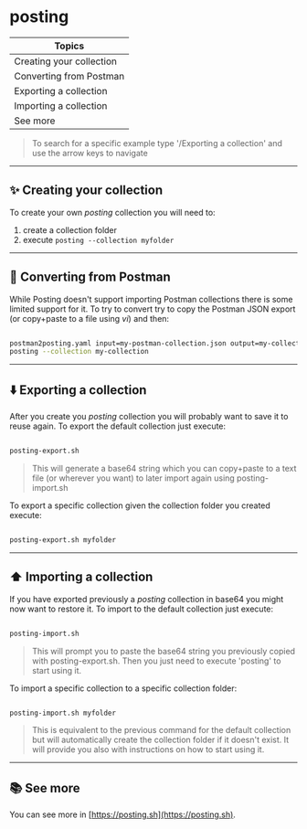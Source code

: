 # posting

| Topics |
|--------------------------|
| Creating your collection |
| Converting from Postman |
| Exporting a collection |
| Importing a collection |
| See more |

> To search for a specific example type '/Exporting a collection' and use the arrow keys to navigate

---

## ✨ Creating your collection

To create your own _posting_ collection you will need to:

1. create a collection folder
2. execute ```posting --collection myfolder```

---

## 🔄  Converting from Postman

While Posting doesn't support importing Postman collections there is some limited support for it. To try to convert try to copy the Postman JSON export (or copy+paste to a file using _vi_) and then:

```bash

postman2posting.yaml input=my-postman-collection.json output=my-collection
posting --collection my-collection

```

---

## ⬇️  Exporting a collection 

After you create you _posting_ collection you will probably want to save it to reuse again.
To export the default collection just execute:

```bash

posting-export.sh

```

> This will generate a base64 string which you can copy+paste to a text file (or wherever you want) to later import again using posting-import.sh

To export a specific collection given the collection folder you created execute:

```bash

posting-export.sh myfolder

```

---

## ⬆️  Importing a collection 

If you have exported previously a _posting_ collection in base64 you might now want to restore it.
To import to the default collection just execute:

```bash

posting-import.sh

```

> This will prompt you to paste the base64 string you previously copied with posting-export.sh. Then you just need to execute 'posting' to start using it.

To import a specific collection to a specific collection folder:

```bash

posting-import.sh myfolder

```

> This is equivalent to the previous command for the default collection but will automatically create the collection folder if it doesn't exist. It will provide you also with instructions on how to start using it.

---

## 📚  See more

You can see more in [https://posting.sh](https://posting.sh).
